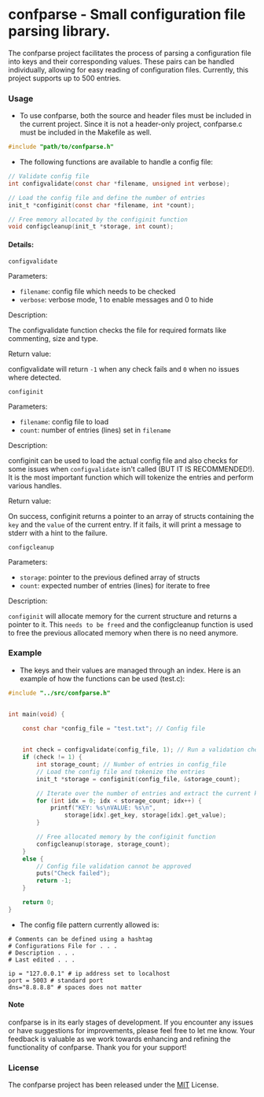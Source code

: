 # confparse - Small configuration file parsing library. 

The confparse project facilitates the process of parsing a configuration file into keys and their corresponding values. These pairs can be handled individually, allowing for easy reading of configuration files. Currently, this project supports up to 500 entries.

### Usage

- To use confparse, both the source and header files must be included in the current project. Since it is not a header-only project, confparse.c must be included in the Makefile as well.

```C
#include "path/to/confparse.h"
```

- The following functions are available to handle a config file:

```C
// Validate config file
int configvalidate(const char *filename, unsigned int verbose);

// Load the config file and define the number of entries
init_t *configinit(const char *filename, int *count);

// Free memory allocated by the configinit function
void configcleanup(init_t *storage, int count);
```

#### Details:
`configvalidate`

Parameters:
- `filename`: config file which needs to be checked
- `verbose`: verbose mode, 1 to enable messages and 0 to hide

Description:

The configvalidate function checks the file for required formats like commenting, size and type.

Return value:

configvalidate will return `-1` when any check fails and `0` when no issues where detected.

`configinit`

Parameters:
- `filename`: config file to load
- `count`: number of entries (lines) set in `filename`

Description:

configinit can be used to load the actual config file and also checks for some issues when `configvalidate` isn't called (BUT IT IS RECOMMENDED!). It is the most important function which will tokenize the entries and perform various handles.

Return value:

On success, configinit returns a pointer to an array of structs containing the `key` and the `value` of the current entry. If it fails, it will print a message to stderr with a hint to the failure.


`configcleanup`

Parameters:
- `storage`: pointer to the previous defined array of structs
- `count`: expected number of entries (lines) for iterate to free  

Description:

`configinit` will allocate memory for the current structure and returns a pointer to it. This `needs to be freed` and the configcleanup function is used to free the previous allocated memory when there is no need anymore.


### Example
- The keys and their values are managed through an index. Here is an example of how the functions can be used (test.c):

```C
#include "../src/confparse.h"


int main(void) {

	const char *config_file = "test.txt"; // Config file
	

	int check = configvalidate(config_file, 1); // Run a validation check
	if (check != 1) {
		int storage_count; // Number of entries in config_file
		// Load the config file and tokenize the entries
		init_t *storage = configinit(config_file, &storage_count);

		// Iterate over the number of entries and extract the current key and value
		for (int idx = 0; idx < storage_count; idx++) {
			printf("KEY: %s\nVALUE: %s\n",
				storage[idx].get_key, storage[idx].get_value);
		}

		// Free allocated memory by the configinit function
		configcleanup(storage, storage_count);
	}
	else {
		// Config file validation cannot be approved
		puts("Check failed");
		return -1;
	}

	return 0;
}
```

- The config file pattern currently allowed is:
```
# Comments can be defined using a hashtag
# Configurations File for . . . 
# Description . . .
# Last edited . . . 

ip = "127.0.0.1" # ip address set to localhost
port = 5003 # standard port 
dns="8.8.8.8" # spaces does not matter 
```

#### Note 

confparse is in its early stages of development.
If you encounter any issues or have suggestions for improvements, please feel free to let me know. Your feedback is valuable as we work towards enhancing and refining the functionality of confparse. Thank you for your support!


### License

The confparse project has been released under the [MIT](https://github.com/DefNu1l/confparse/blob/main/LICENSE) License.

